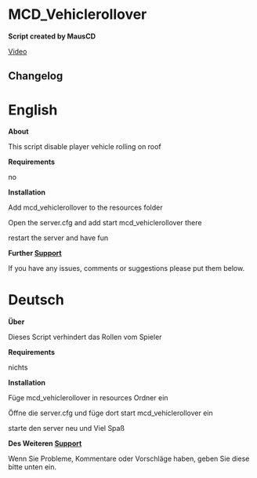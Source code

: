 # MCD_Vehiclerollover

**Script created by MausCD**

[Video](https://youtu.be/ssPrfMfqOjU)

**Changelog**
--

# English

**About**

This script disable player vehicle rolling on roof 
 
 **Requirements**
 
 no

 **Installation**

Add mcd_vehiclerollover to the resources folder

Open the server.cfg and add start mcd_vehiclerollover there

restart the server and have fun

**Further [Support](https://discord.gg/REYxXaJJsU)**

If you have any issues, comments or suggestions please put them below.


# Deutsch

**Über**

Dieses Script verhindert das Rollen vom Spieler

**Requirements**

nichts


**Installation**

Füge mcd_vehiclerollover in resources Ordner ein

Öffne die server.cfg und füge dort start mcd_vehiclerollover ein

starte den server neu und Viel Spaß

**Des Weiteren [Support](https://discord.gg/REYxXaJJsU)**

Wenn Sie Probleme, Kommentare oder Vorschläge haben, geben Sie diese bitte unten ein.


